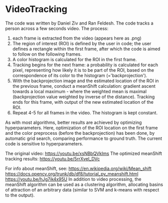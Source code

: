 # VideoTracking
The code was written by Daniel Ziv and Ran Feldesh.
The code tracks a person across a few seconds video. 
The process:
1. each frame is extracted from the video (appears here as .png)
2. The region of interest (ROI) is defined by the user in code; the user defines a rectangle within the first frame, after which the code is aimed to follow on the following frames.
3. A color histogram is calculated for the ROI in the first frame.
4. Tracking begins for the next frame: a probability is calculated for each pixel, representing how likely it is to be part of the ROI, based on the correspondence of its color to the histogram (='backprojection'). 
5. With the backprojection image and the estimated location of the ROI in the previous frame, conduct a meanShift calculation: gradient ascent towards a local maximum - where the weighted mean is maximal (backprojection value weighted by inverse of the distance). Tracking ends for this frame, with output of the new estimated location of the ROI.
6. Repeat 4-5 for all frames in the video. The histogram is kept constant.

As with most algorithms, better results are achieved by optimizing hyperparameters. Here, optimization of the ROI location on the first frame and the color preprocess (before the backprojection) has been done, by automatic grid search, comparing performance to ground truth. The current code is sensitive to hyperparameters.

The original video:
https://youtu.be/xsNBbQVkIms
The optimized meanShift tracking results:
https://youtu.be/5rrXvel_DVc

For info about meanShift, see:
https://en.wikipedia.org/wiki/Mean_shift
https://docs.opencv.org/trunk/db/df8/tutorial_py_meanshift.html
https://youtu.be/hJg7ik4x95U
In addition to video processing, the meanShift algorithm can be used as a clustering algorithm, allocating basins of attraction of an arbitrary data (similar to SVM and k-means with respect to the output).
